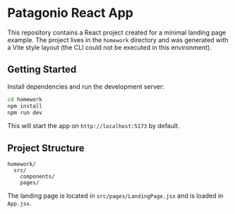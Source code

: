 # Patagonio React App

This repository contains a React project created for a minimal landing page example. The project lives in the `homework` directory and was generated with a Vite style layout (the CLI could not be executed in this environment).

## Getting Started

Install dependencies and run the development server:

```bash
cd homework
npm install
npm run dev
```

This will start the app on `http://localhost:5173` by default.

## Project Structure

```
homework/
  src/
    components/
    pages/
```

The landing page is located in `src/pages/LandingPage.jsx` and is loaded in `App.jsx`.
